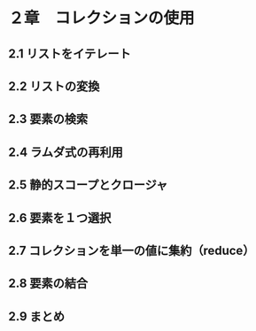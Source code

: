 # ２章　コレクションの使用

## 2.1 リストをイテレート



## 2.2 リストの変換



## 2.3 要素の検索



## 2.4 ラムダ式の再利用



## 2.5 静的スコープとクロージャ



## 2.6 要素を１つ選択



## 2.7 コレクションを単一の値に集約（reduce）



## 2.8 要素の結合



## 2.9 まとめ



